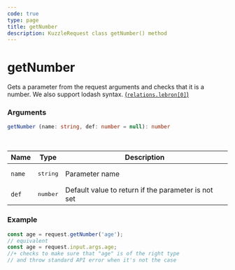 ```yaml
---
code: true
type: page
title: getNumber
description: KuzzleRequest class getNumber() method
---
```


# getNumber

<SinceBadge version="auto-version" />

Gets a parameter from the request arguments and checks that it is a number.
We also support lodash syntax. [(`relations.lebron[0]`)](https://lodash.com/docs/4.17.15#get)

### Arguments

```ts
getNumber (name: string, def: number = null): number
```

</br>

| Name   | Type              | Description    |
|--------|-------------------|----------------|
| `name` | <pre>string</pre> | Parameter name |
| `def` | <pre>number</pre> | Default value to return if the parameter is not set |


### Example

```ts
const age = request.getNumber('age');
// equivalent
const age = request.input.args.age;
//+ checks to make sure that "age" is of the right type
// and throw standard API error when it's not the case
```
